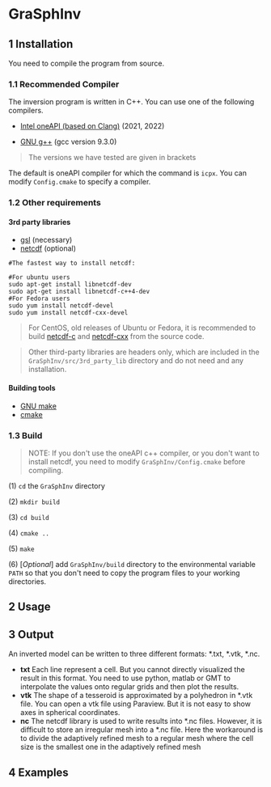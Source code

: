 # GraSphInv

## 1 Installation

You need to compile the program from source. 

### 1.1 Recommended Compiler

The inversion program is written in C++. You can use one of the following compilers.

- [Intel oneAPI (based on Clang)](https://www.intel.com/content/www/us/en/developer/tools/oneapi/toolkits.html#gs.koucg5) (2021, 2022)

- [GNU g++](https://gcc.gnu.org/) (gcc version 9.3.0)

> The versions we have tested are given in brackets

The default is oneAPI compiler for which the command is `icpx`. You can modify `Config.cmake` to specify a compiler.

### 1.2 Other requirements

#### 3rd party libraries

- [gsl](https://www.gnu.org/software/gsl/) (necessary)
- [netcdf](https://www.unidata.ucar.edu/software/netcdf/) (optional)

```shell
#The fastest way to install netcdf:

#For ubuntu users
sudo apt-get install libnetcdf-dev
sudo apt-get install libnetcdf-c++4-dev
#For Fedora users
sudo yum install netcdf-devel
sudo yum install netcdf-cxx-devel
```

> For CentOS, old releases of Ubuntu or Fedora, it is recommended to build [netcdf-c](https://www.unidata.ucar.edu/software/netcdf/docs/) and [netcdf-cxx](https://github.com/Unidata/netcdf-cxx4) from the source code. 

> Other third-party libraries are headers only, which are included in the `GraSphInv/src/3rd_party_lib` directory and do not need and any installation.

#### Building tools

- [GNU make](https://www.gnu.org/software/make/)
- [cmake](https://cmake.org/) 

### 1.3 Build

> NOTE: If you don't use the oneAPI c++ compiler, or you don't want to install netcdf, you need to modify  `GraSphInv/Config.cmake`  before compiling.

(1) `cd` the `GraSphInv` directory

(2) `mkdir build`

(3) `cd build`

(4) `cmake ..`

(5) `make`

(6) [*Optional*] add `GraSphInv/build` directory to the environmental variable `PATH` so that you don't need to copy the program files to your working directories.

## 2 Usage



## 3 Output

An inverted model can be  written to three different formats: *.txt, *.vtk, *.nc.

- **txt** Each line represent a cell. But you cannot directly visualized the result in this format.  You need to use python, matlab or GMT to interpolate the values onto regular grids and then plot the results.
- **vtk** The shape of a tesseroid is approximated by a polyhedron in *.vtk file. You can open a vtk file using Paraview. But it is not easy to show axes in spherical coordinates.
- **nc** The netcdf library is used to write results into *.nc files. However, it is difficult to store an irregular mesh into a *.nc file. Here the workaround is to divide the adaptively refined mesh to a regular mesh where the cell size is the smallest one in the adaptively refined mesh



## 4 Examples



